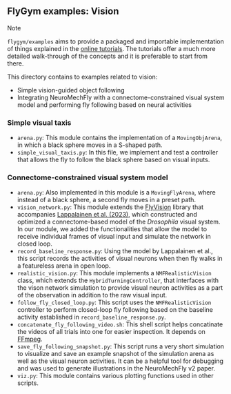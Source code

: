 ## FlyGym examples: Vision

> [!NOTE]
> `flygym/examples` aims to provide a packaged and importable implementation of things explained in the [online tutorials](https://neuromechfly.org/tutorials/index.html). The tutorials offer a much more detailed walk-through of the concepts and it is preferable to start from there.

This directory contains to examples related to vision:
- Simple vision-guided object following
- Integrating NeuroMechFly with a connectome-constrained visual system model and performing fly following based on neural activities

### Simple visual taxis
- `arena.py`: This module contains the implementation of a `MovingObjArena`, in which a black sphere moves in a S-shaped path.
- `simple_visual_taxis.py`: In this file, we implement and test a controller that allows the fly to follow the black sphere based on visual inputs.

### Connectome-constrained visual system model
- `arena.py`: Also implemented in this module is a `MovingFlyArena`, where instead of a black sphere, a second fly moves in a preset path.
- `vision_network.py`: This module extends the [FlyVision](https://github.com/TuragaLab/flyvis) library that accompanies [Lappalainen et al. (2023)](https://www.biorxiv.org/content/10.1101/2023.03.11.532232), which constructed and optimized a connectome-based model of the _Drosophila_ visual system. In our module, we added the functionalities that allow the model to receive individual frames of visual input and simulate the network in closed loop.
- `record_baseline_response.py`: Using the model by Lappalainen et al., this script records the activities of visual neurons when then fly walks in a featureless arena in open loop.
- `realistic_vision.py`: This module implements a `NMFRealisticVision` class, which extends the `HybridTurningController`, that interfaces with the vison network simulation to provide visual neuron activities as a part of the observation in addition to the raw visual input.
- `follow_fly_closed_loop.py`: This script uses the `NMFRealisticVision` controller to perform closed-loop fly following based on the baseline activity established in `record_baseline_response.py`.
- `concatenate_fly_following_video.sh`: This shell script helps concatinate the videos of all trials into one for easier inspection. It depends on [FFmpeg](https://ffmpeg.org/).
- `save_fly_following_snapshot.py`: This script runs a very short simulation to visualize and save an example snapshot of the simulation arena as well as the visual neuron activities. It can be a helpful tool for debugging and was used to generate illustrations in the NeuroMechFly v2 paper.
- `viz.py`: This module contains various plotting functions used in other scripts.